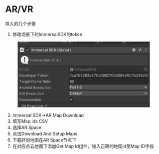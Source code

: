 # AR/VR

导入的几个步骤

1. 修改场景下的ImmersalSDK的token

<figure><img src=".gitbook/assets/image (3).png" alt=""><figcaption></figcaption></figure>

2. Immersal SDK->AR Map Download
3. 填写Map ids CSV
4. 选择AR Space
5. 点击Download And Setup Maps
6. 下载好的地图在AR Space节点下
7. 在对应点云地图下添加Get Map Id组件，输入正确的地图id至Map ID字段
